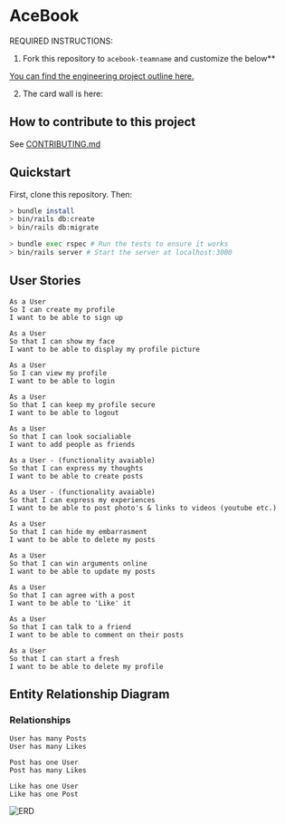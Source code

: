 # AceBook

REQUIRED INSTRUCTIONS:

1. Fork this repository to `acebook-teamname` and customize
the below**

[You can find the engineering project outline here.](https://github.com/makersacademy/course/tree/master/engineering_projects/rails)

2. The card wall is here: <please update>

## How to contribute to this project
See [CONTRIBUTING.md](CONTRIBUTING.md)

## Quickstart

First, clone this repository. Then:

```bash
> bundle install
> bin/rails db:create
> bin/rails db:migrate

> bundle exec rspec # Run the tests to ensure it works
> bin/rails server # Start the server at localhost:3000
```

## User Stories
```
As a User
So I can create my profile
I want to be able to sign up
```
```
As a User
So that I can show my face
I want to be able to display my profile picture
```
```
As a User
So I can view my profile
I want to be able to login
```
```
As a User
So that I can keep my profile secure
I want to be able to logout
```
```
As a User
So that I can look socialiable
I want to add people as friends
```
```
As a User - (functionality avaiable)
So that I can express my thoughts
I want to be able to create posts
```
```
As a User - (functionality avaiable)
So that I can express my experiences
I want to be able to post photo's & links to videos (youtube etc.)
```
```
As a User
So that I can hide my embarrasment
I want to be able to delete my posts
```
```
As a User
So that I can win arguments online
I want to be able to update my posts
```
```
As a User
So that I can agree with a post
I want to be able to 'Like' it
```
```
As a User
So that I can talk to a friend
I want to be able to comment on their posts
```
```
As a User
So that I can start a fresh
I want to be able to delete my profile
```

## Entity Relationship Diagram
### Relationships
```
User has many Posts
User has many Likes
```
```
Post has one User
Post has many Likes
```
```
Like has one User
Like has one Post
```

![ERD](https://i.ibb.co/qr3GJGh/Screenshot-2020-06-02-at-13-52-13.png)
